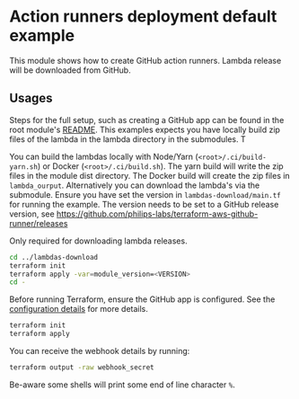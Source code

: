 # Action runners deployment default example

This module shows how to create GitHub action runners. Lambda release will be downloaded from GitHub.

## Usages

Steps for the full setup, such as creating a GitHub app can be found in the root module's [README](../../README.md). This examples expects you have locally build zip files of the lambda in the lambda directory in the submodules. T

You can build the lambdas locally with Node/Yarn (`<root>/.ci/build-yarn.sh`) or Docker (`<root>/.ci/build.sh`). The yarn build will write the zip files in the module dist directory. The Docker build will create the zip files in `lambda_ourput`. Alternatively you can download the lambda's via the submodule. Ensure you have set the version in `lambdas-download/main.tf` for running the example. The version needs to be set to a GitHub release version, see https://github.com/philips-labs/terraform-aws-github-runner/releases

Only required for downloading lambda releases.

```bash
cd ../lambdas-download
terraform init
terraform apply -var=module_version=<VERSION>
cd -
```

Before running Terraform, ensure the GitHub app is configured. See the [configuration details](../../README.md#usages) for more details.

```bash
terraform init
terraform apply
```

You can receive the webhook details by running:

```bash
terraform output -raw webhook_secret
```

Be-aware some shells will print some end of line character `%`.
